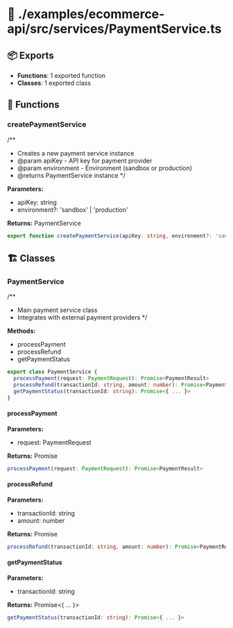 # 📁 ./examples/ecommerce-api/src/services/PaymentService.ts

## 📦 Exports
- **Functions**: 1 exported function
- **Classes**: 1 exported class

## 🔧 Functions

### createPaymentService
/**
 * Creates a new payment service instance
 * @param apiKey - API key for payment provider
 * @param environment - Environment (sandbox or production)
 * @returns PaymentService instance
 */


**Parameters:**
- apiKey: string
- environment?: 'sandbox' | 'production'

**Returns:** PaymentService

```typescript
export function createPaymentService(apiKey: string, environment?: 'sandbox' | 'production'): PaymentService
```

## 🏗️ Classes

### PaymentService
/**
 * Main payment service class
 * Integrates with external payment providers
 */

**Methods:**
- processPayment
- processRefund
- getPaymentStatus

```typescript
export class PaymentService {
  processPayment(request: PaymentRequest): Promise<PaymentResult>
  processRefund(transactionId: string, amount: number): Promise<PaymentResult>
  getPaymentStatus(transactionId: string): Promise<{ ... }>
}
```

#### processPayment

**Parameters:**
- request: PaymentRequest

**Returns:** Promise<PaymentResult>

```typescript
processPayment(request: PaymentRequest): Promise<PaymentResult>
```

#### processRefund

**Parameters:**
- transactionId: string
- amount: number

**Returns:** Promise<PaymentResult>

```typescript
processRefund(transactionId: string, amount: number): Promise<PaymentResult>
```

#### getPaymentStatus

**Parameters:**
- transactionId: string

**Returns:** Promise<{ ... }>

```typescript
getPaymentStatus(transactionId: string): Promise<{ ... }>
```